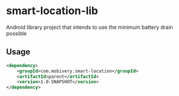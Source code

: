 smart-location-lib
==================

Android library project that intends to use the minimum battery drain possible

Usage
-----

````xml
<dependency>
	<groupId>com.mobivery.smart-location</groupId>
	<artifactId>parent</artifactId>
	<version>1.0-SNAPSHOT</version>
</dependency>
````

